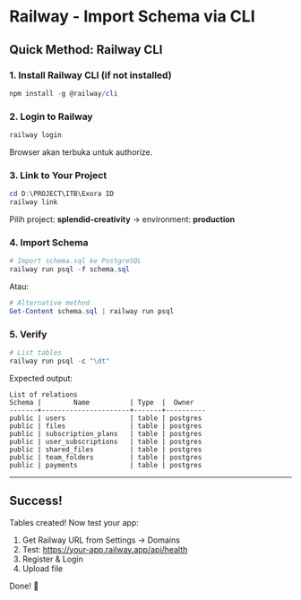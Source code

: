 # Railway - Import Schema via CLI

## Quick Method: Railway CLI

### 1. Install Railway CLI (if not installed)

```powershell
npm install -g @railway/cli
```

### 2. Login to Railway

```powershell
railway login
```

Browser akan terbuka untuk authorize.

### 3. Link to Your Project

```powershell
cd D:\PROJECT\ITB\Exora ID
railway link
```

Pilih project: **splendid-creativity** → environment: **production**

### 4. Import Schema

```powershell
# Import schema.sql ke PostgreSQL
railway run psql -f schema.sql
```

Atau:

```powershell
# Alternative method
Get-Content schema.sql | railway run psql
```

### 5. Verify

```powershell
# List tables
railway run psql -c "\dt"
```

Expected output:
```
List of relations
Schema |        Name          | Type  |  Owner
-------+----------------------+-------+----------
public | users                | table | postgres
public | files                | table | postgres
public | subscription_plans   | table | postgres
public | user_subscriptions   | table | postgres
public | shared_files         | table | postgres
public | team_folders         | table | postgres
public | payments             | table | postgres
```

---

## Success!

Tables created! Now test your app:
1. Get Railway URL from Settings → Domains
2. Test: https://your-app.railway.app/api/health
3. Register & Login
4. Upload file

Done! 🎉
